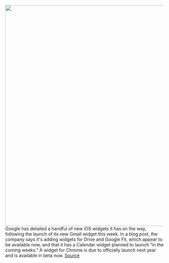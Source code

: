 <img src='https://cdn.vox-cdn.com/thumbor/4sCWgI9LA3JWS8n0yVdwgek9foQ=/0x0:1000x562/1200x800/filters:focal(420x201:580x361)/cdn.vox-cdn.com/uploads/chorus_image/image/67817721/Calendar_bAeS6ts.max_1000x1000.0.png' width='700px' /><br/>
Google has detailed a handful of new iOS widgets it has on the way, following the launch of its new Gmail widget this week. In a blog post, the company says it's adding widgets for Drive and Google Fit, which appear to be available now, and that it has a Calendar widget planned to launch “in the coming weeks.” A widget for Chrome is due to officially launch next year and is available in beta now.
<a href='https://www.theverge.com/2020/11/19/21575244/google-ios-14-widgets-calendar-drive-chrome-fit'> Source <a/>